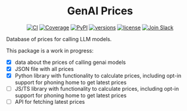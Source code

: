 <div align="center">
  <h1>GenAI Prices</h1>
</div>
<div align="center">
  <a href="https://github.com/pydantic/genai-prices/actions/workflows/ci.yml?query=branch%3Amain"><img src="https://github.com/pydantic/genai-prices/actions/workflows/ci.yml/badge.svg?event=push" alt="CI"></a>
  <a href="https://coverage-badge.samuelcolvin.workers.dev/redirect/pydantic/genai-prices"><img src="https://coverage-badge.samuelcolvin.workers.dev/pydantic/genai-prices.svg" alt="Coverage"></a>
  <a href="https://pypi.python.org/pypi/genai-prices"><img src="https://img.shields.io/pypi/v/genai-prices.svg" alt="PyPI"></a>
  <a href="https://github.com/pydantic/genai-prices"><img src="https://img.shields.io/pypi/pyversions/genai-prices.svg" alt="versions"></a>
  <a href="https://github.com/pydantic/genai-prices/blob/main/LICENSE"><img src="https://img.shields.io/github/license/pydantic/genai-prices.svg" alt="license"></a>
  <a href="https://logfire.pydantic.dev/docs/join-slack/"><img src="https://img.shields.io/badge/Slack-Join%20Slack-4A154B?logo=slack" alt="Join Slack" /></a>
</div>

Database of prices for calling LLM models.

This package is a work in progress:
- [x] data about the prices of calling genai models
- [x] JSON file with all prices
- [x] Python library with functionality to calculate prices, including opt-in support for phoning home to get latest prices
- [ ] JS/TS library with functionality to calculate prices, including opt-in support for phoning home to get latest prices
- [ ] API for fetching latest prices
